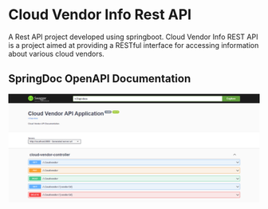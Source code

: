 # Cloud Vendor Info Rest API

A Rest API project developed using springboot. Cloud Vendor Info REST API is a project aimed at providing a RESTful interface for accessing information about various cloud vendors.

## SpringDoc OpenAPI Documentation
![img.png](img.png)

